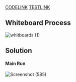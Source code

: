 

   [CODELINK](https://github.com/HadeelDaragmeh158/data-structures-and-algorithms/tree/main/linked-list/app/src/main/java/linkedlist)                          [TESTLINK](https://github.com/HadeelDaragmeh158/data-structures-and-algorithms/blob/main/linked-list/app/src/test/java/linkedlist/AppTest.java)

## Whiteboard Process
![whitboards (1)](https://user-images.githubusercontent.com/97829483/159143761-2093ae08-88d5-4ae2-866c-637d053087c2.jpg)

<!-- Embedded whiteboard image -->

## Solution
<!-- Show how to run your code, and examples of it in action -->
#### Main Run 
![Screenshot (585)](https://user-images.githubusercontent.com/97829483/159143865-db0f7b5e-7d37-4b0e-8ca6-66660c4a570f.png)

